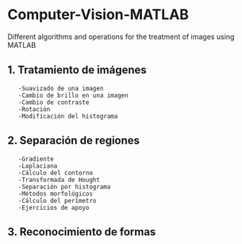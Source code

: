 # Computer-Vision-MATLAB
 Different algorithms and operations for the treatment of images using MATLAB
## 1. Tratamiento de imágenes
       -Suavizado de una imagen
       -Cambio de brillo en una imagen
       -Cambio de contraste
       -Rotación 
       -Modificación del histograma
## 2. Separación de regiones
       -Gradiente
       -Laplaciana
       -Cálculo del contorno
       -Transformada de Hought
       -Separación por histograma
       -Métodos morfológicos
       -Cálculo del perímetro
       -Ejercicios de apoyo
## 3. Reconocimiento de formas
